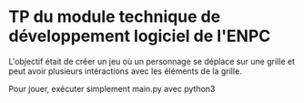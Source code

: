 # TP du module technique de développement logiciel de l'ENPC

L'objectif était de créer un jeu où un personnage se déplace sur une grille et peut avoir plusieurs intéractions avec les éléments de la grille.

Pour jouer, exécuter simplement main.py avec python3
